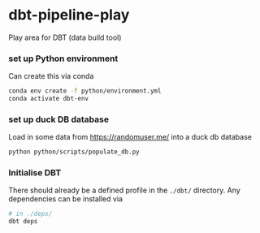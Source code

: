 # dbt-pipeline-play
Play area for DBT (data build tool)

### set up Python environment

Can create this via conda
```bash
conda env create -f python/environment.yml
conda activate dbt-env
```

### set up duck DB database

Load in some data from https://randomuser.me/ into a duck db database
```bash
python python/scripts/populate_db.py
```

### Initialise DBT

There should already be a defined profile in the `./dbt/` directory. Any dependencies can be installed via
```bash
# in ./deps/
dbt deps
```